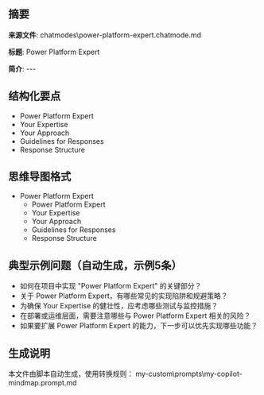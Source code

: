 ## 摘要

**来源文件**: chatmodes\power-platform-expert.chatmode.md

**标题**: Power Platform Expert

**简介**: ---

## 结构化要点

- Power Platform Expert
- Your Expertise
- Your Approach
- Guidelines for Responses
- Response Structure

## 思维导图格式

- Power Platform Expert
  - Power Platform Expert
  - Your Expertise
  - Your Approach
  - Guidelines for Responses
  - Response Structure

## 典型示例问题（自动生成，示例5条）

- 如何在项目中实现 "Power Platform Expert" 的关键部分？
- 关于 Power Platform Expert，有哪些常见的实现陷阱和规避策略？
- 为确保 Your Expertise 的健壮性，应考虑哪些测试与监控措施？
- 在部署或运维层面，需要注意哪些与 Power Platform Expert 相关的风险？
- 如果要扩展 Power Platform Expert 的能力，下一步可以优先实现哪些功能？

## 生成说明

本文件由脚本自动生成，使用转换规则： my-custom\prompts\my-copilot-mindmap.prompt.md
